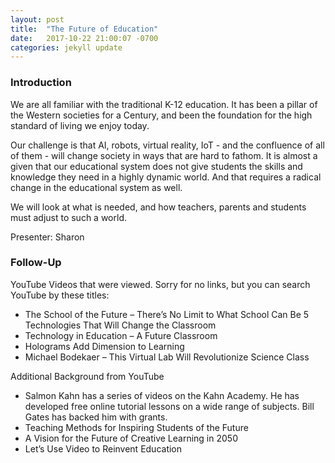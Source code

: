 ```yaml
---
layout: post
title:  "The Future of Education"
date:   2017-10-22 21:00:07 -0700
categories: jekyll update
---
```


### Introduction

We are all familiar with the traditional K-12 education. It has been a pillar of the Western societies for a Century, and been the foundation for the high standard of living we enjoy today.

Our challenge is that AI, robots, virtual reality, IoT - and the confluence of all of them - will change society in ways that are hard to fathom. It is almost a given that our educational system does not give students the skills and knowledge they need in a highly dynamic world. And that requires a radical change in the educational system as well.

We will look at what is needed, and how teachers, parents and students must adjust to such a world.

Presenter: Sharon

### Follow-Up

YouTube Videos that were viewed. Sorry for no links, but you can search YouTube by these titles:

* The School of the Future – There’s No Limit to What School Can Be 5 Technologies That Will Change the Classroom
* Technology in Education – A Future Classroom
* Holograms Add Dimension to Learning
* Michael Bodekaer – This Virtual Lab Will Revolutionize Science Class

Additional Background from YouTube

* Salmon Kahn has a series of videos on the Kahn Academy. He has developed free online tutorial lessons on a wide range of subjects. Bill Gates has backed him with grants.
* Teaching Methods for Inspiring Students of the Future 
* A Vision for the Future of Creative Learning in 2050 
* Let’s Use Video to Reinvent Education
